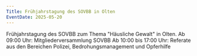 ```yaml
---
Title: Frühjahrstagung des SOVBB in Olten
EventDate: 2025-05-20
---
```

Frühjahrstagung des SOVBB zum Thema "Häusliche Gewalt" in Olten.
Ab 09:00 Uhr: Mitgliederversammlung SOVBB
Ab 10:00 bis 17:00 Uhr: Referate aus den Bereichen Polizei, Bedrohungsmanagement und Opferhilfe
